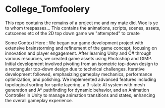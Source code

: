 # College_Tomfoolery
This repo contains the remains of a project me and my mate did. Woe is ye to whom trespasses...
This contains the animations, scripts, scenes, assets, cutscenes etc of the 2D top down game we "attempted" to create

Some Context Here : 
We began our game development project with extensive brainstorming and refinement of the game concept, focusing on innovation and player engagement. After learning Unity and C# through various resources, we created game assets using Photoshop and GIMP. Initial development involved pivoting from an isometric top-down design to a rectangular top-down design due to technical challenges. Iterative development followed, emphasizing gameplay mechanics, performance optimization, and polishing. We implemented advanced features including topological sorting for sprite layering, a 3-state AI system with mesh generation and A* pathfinding for dynamic behavior, and an Animation Controller in Unity to manage animation transitions and states, enhancing the overall gameplay experience.
